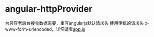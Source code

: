 # angular-httpProvider
为兼容老后台接收数据需要，重写angularjs默认请求头
使用传统的请求头 x-www-form-urlencoded，详细请看[app.js](https://github.com/Xwatson/angular-httpProvider/blob/master/app.js)
